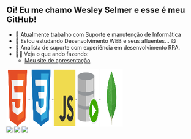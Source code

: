 ## Oi! Eu me chamo Wesley Selmer e esse é meu GitHub!

- 🔭 Atualmente trabalho com Suporte e manutenção de Informática
- 🌱 Estou estudando Desenvolvimento WEB e seus afluentes... 😋
- 👯 Analista de suporte com experiência em desenvolvimento RPA.
- 👨‍🔬 Veja o que ando fazendo:
  - <a href="https://portfolio-wesleyselmer.vercel.app/" target="_blank"> Meu site de apresentação    
<div style="display: inline_block; height: auto;">
  <img align="center" alt="HTML" height="150" width="57.6" src="https://raw.githubusercontent.com/devicons/devicon/master/icons/html5/html5-original.svg">
  <img align="center" alt="CSS" height="150" width="57.6" src="https://raw.githubusercontent.com/devicons/devicon/master/icons/css3/css3-original.svg">
  <img align="center" alt="Js" height="150" width="57.6" src="https://raw.githubusercontent.com/devicons/devicon/master/icons/javascript/javascript-original.svg"> 
  <img align="center" alt="SQLDeveloper" height="150" width="57.6"  src="https://raw.githubusercontent.com/devicons/devicon/master/icons/sqldeveloper/sqldeveloper-original.svg">
  <img align="center" alt="MongoDB" height="150" width="57.6" src="https://raw.githubusercontent.com/devicons/devicon/master/icons/mongodb/mongodb-original.svg">
</div>
<div> 
  <a href="https://instagram.com/wesleyselmer" target="_blank"><img src="https://img.shields.io/badge/-Instagram-%23E4405F?style=for-the-badge&logo=instagram&logoColor=white" target="_blank"></a> 
  <a href = "mailto:wesleyselmer@gmail.com"><img src="https://img.shields.io/badge/-Gmail-%23333?style=for-the-badge&logo=gmail&logoColor=white" target="_blank"></a>
  <a href="https://www.linkedin.com/in/wesley-selmer-9ab6151ab/" target="_blank"><img src="https://img.shields.io/badge/-LinkedIn-%230077B5?style=for-the-badge&logo=linkedin&logoColor=white" target="_blank"></a> 
</div>
